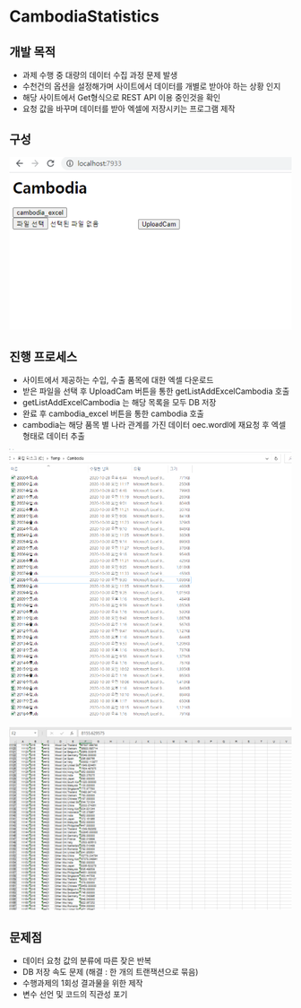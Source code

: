 # CambodiaStatistics

## 개발 목적

- 과제 수행 중 대량의 데이터 수집 과정 문제 발생
- 수천건의 옵션을 설정해가며 사이트에서 데이터를 개별로 받아야 하는 상황 인지
- 해당 사이트에서 Get형식으로 REST API 이용 중인것을 확인
- 요청 값을 바꾸며 데이터를 받아 엑셀에 저장시키는  프로그램 제작

## 구성
![main](./Cambodia/src/main/resources/image/main.PNG)

## 진행 프로세스

- 사이트에서 제공하는 수입, 수출 품목에 대한 엑셀 다운로드
- 받은 파일을 선택 후 UploadCam 버튼을 통한 getListAddExcelCambodia 호출
- getListAddExcelCambodia 는 해당 목록을 모두 DB 저장
- 완료 후 cambodia_excel 버튼을 통한 cambodia 호출
- cambodia는 해당 품목 별 나라 관계를 가진 데이터 oec.wordl에 재요청 후 엑셀 형태로 데이터 추출

![excel](./Cambodia/src/main/resources/image/excel.PNG)

![ex](./Cambodia/src/main/resources/image/ex.PNG)

## 문제점

- 데이터 요청 값의 분류에 따른 잦은 반복
- DB 저장 속도 문제 (해결 : 한 개의 트랜잭션으로 묶음)
- 수행과제의 1회성 결과물을 위한 제작
- 변수 선언 및 코드의 직관성 포기
